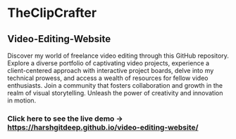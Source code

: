 # TheClipCrafter

## Video-Editing-Website
Discover my world of freelance video editing through this GitHub repository. Explore a diverse portfolio of captivating video projects, experience a client-centered approach with interactive project boards, delve into my technical prowess, and access a wealth of resources for fellow video enthusiasts. Join a community that fosters collaboration and growth in the realm of visual storytelling. Unleash the power of creativity and innovation in motion.

### Click here to see the live demo -> https://harshgitdeep.github.io/video-editing-website/




